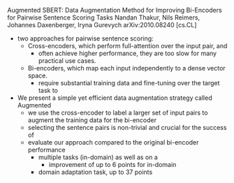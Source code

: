 Augmented SBERT: Data Augmentation Method for Improving Bi-Encoders 
  for Pairwise Sentence Scoring Tasks
Nandan Thakur, Nils Reimers, Johannes Daxenberger, Iryna Gurevych
arXiv:2010.08240 [cs.CL]

* two approaches for pairwise sentence scoring: 
  * Cross-encoders, which perform full-attention over the input pair, and
    * often achieve higher performance, they are too slow for many practical use cases. 
  * Bi-encoders, which map each input independently to a dense vector space.
    * require substantial training data and fine-tuning over the target task to
* We present a simple yet efficient data augmentation strategy called Augmented
  * we use the cross-encoder to label a larger set of input pairs to augment the
    training data for the bi-encoder
  * selecting the sentence pairs is non-trivial and crucial for the success of
  * evaluate our approach compared to the original bi-encoder performance
    * multiple tasks (in-domain) as well as on a 
      * improvement of up to 6 points for in-domain
    * domain adaptation task, up to 37 points
